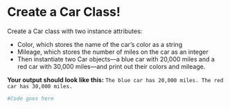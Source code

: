 # Create a Car Class!

Create a Car class with two instance attributes:

- Color, which stores the name of the car’s color as a string
- Mileage, which stores the number of miles on the car as an integer
- Then instantiate two Car objects—a blue car with 20,000 miles and a red car with 30,000 miles—and print out their colors and mileage. 

**Your output should look like this:**
`The blue car has 20,000 miles.
The red car has 30,000 miles.`

```python runnable
#Code goes here
```